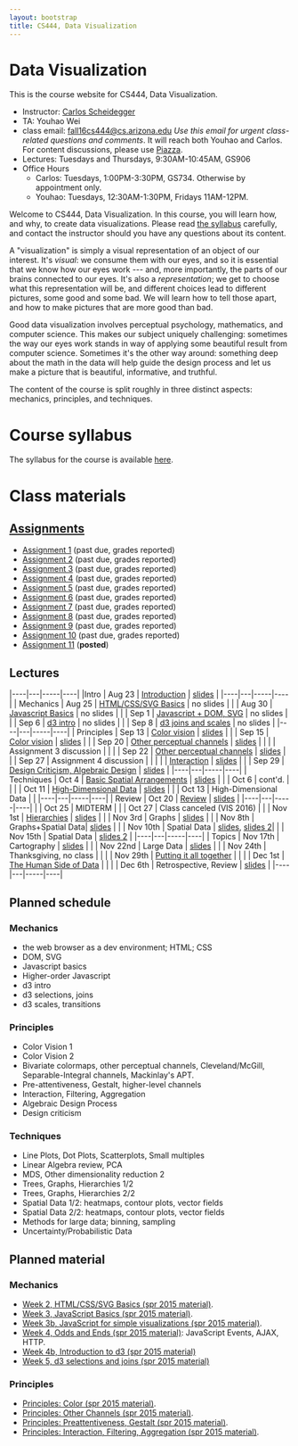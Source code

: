 ```yaml
---
layout: bootstrap
title: CS444, Data Visualization
---
```


# Data Visualization

This is the course website for CS444, Data Visualization.

* Instructor: [Carlos Scheidegger](http://cscheid.net)
* TA: Youhao Wei
* class email:
  [fall16cs444@cs.arizona.edu](mailto:fall16cs444@cs.arizona.edu)
  *Use this email for urgent class-related questions and
  comments*. It will reach both Youhao and Carlos. For content
  discussions, please use [Piazza](http://piazza.com/arizona/fall2016/cs444/).
* Lectures: Tuesdays and Thursdays, 9:30AM-10:45AM, GS906
* Office Hours
  * Carlos: Tuesdays, 1:00PM-3:30PM, GS734. Otherwise by appointment
  only.
  * Youhao: Tuesdays, 12:30AM-1:30PM, Fridays 11AM-12PM.

Welcome to CS444, Data Visualization. In this course, you will learn
how, and why, to create data visualizations.  Please read
[the syllabus](syllabus.html) carefully, and contact the instructor
should you have any questions about its content.

A "visualization" is simply a visual representation of an object of
our interest. It's *visual*: we consume them with our eyes, and so it
is essential that we know how our eyes work --- and, more importantly,
the parts of our brains connected to our eyes. It's also a
*representation*; we get to choose what this representation will be,
and different choices lead to different pictures, some good and some
bad. We will learn how to tell those apart, and how to make pictures
that are more good than bad.

Good data visualization involves perceptual
psychology, mathematics, and computer science. This makes our subject
uniquely challenging: sometimes the way our eyes work stands in
way of applying some beautiful result from computer science. Sometimes
it's the other way around: something deep about the math in the data
will help guide the design process and let us make a picture that is beautiful,
informative, and truthful.

The content of the course is split roughly in three distinct aspects:
mechanics, principles, and techniques.


# Course syllabus

The syllabus for the course is available [here](syllabus.html).

# Class materials

## [Assignments](assignments.html)

* [Assignment 1](assignment_1.html) (past due, grades reported)
* [Assignment 2](assignment_2.html) (past due, grades reported)
* [Assignment 3](assignment_3.html) (past due, grades reported)
* [Assignment 4](assignment_4.html) (past due, grades reported)
* [Assignment 5](assignment_5.html) (past due, grades reported)
* [Assignment 6](assignment_6.html) (past due, grades reported)
* [Assignment 7](assignment_7.html) (past due, grades reported)
* [Assignment 8](assignment_8.html) (past due, grades reported)
* [Assignment 9](assignment_9.html) (past due, grades reported)
* [Assignment 10](assignment_10.html) (past due, grades reported)
* [Assignment 11](assignment_11.html) (**posted**)

## Lectures

|----|---|-----|----|
|Intro | Aug 23 | [Introduction](lectures/week1.html) | [slides](slides/lecture%201.pdf) |
|----|---|-----|----|
| Mechanics | Aug 25 | [HTML/CSS/SVG Basics](lectures/lecture2.html) | no slides |
|           | Aug 30 | [Javascript Basics](lectures/lecture3.html) | no slides |
|           | Sep  1 | [Javascript + DOM, SVG](lectures/lecture4.html) | no slides |
|           | Sep  6 | [d3 intro](lectures/lecture5.html) | no slides |
|           | Sep  8 | [d3 joins and scales](lectures/lecture6.html) | no slides |
|----|---|-----|----|
| Principles | Sep 13 | [Color vision](lectures/lecture7.html) | [slides](slides/Color%20Fal16.pdf) |
|            | Sep 15 | [Color vision](lectures/lecture8.html) | [slides](slides/Color%202%20Fal16.pdf) |
|            | Sep 20 | [Other perceptual channels](lectures/lecture9.html) | [slides](slides/Other%20Channels%201.pdf) |
|            |  | Assignment 3 discussion | |
|            | Sep 22 | [Other perceptual channels](lectures/lecture10.html) | [slides](slides/Other%20Channels%202.pdf) |
|            | Sep 27 | Assignment 4 discussion | |
|            |        | [Interaction](lectures/lecture11.html) | [slides](slides/interaction.pdf) |
|            | Sep 29 | [Design Criticism, Algebraic Design](lectures/lecture12.html) | [slides](slides/algebraic_design.pdf) |
|----|---|-----|----|
| Techniques | Oct 4 | [Basic Spatial Arrangements](lectures/lecture13.html) | [slides](slides/basic%20spatial%20arrangements.pdf) |
|            | Oct 6 | cont'd. | |
|            | Oct 11 | [High-Dimensional Data](lectures/lecture15.html) | [slides](slides/Dimensionality%20Reduction.pdf) |
|            | Oct 13 | High-Dimensional Data | |
|----|---|-----|----|
| Review | Oct 20 | [Review](lectures/lecture17.html) | [slides](slides/midterm%20review.pdf) |
|----|---|-----|----|
|        | Oct 25 | MIDTERM | 
|        | Oct 27 | Class canceled (VIS 2016) | 
|        | Nov 1st | [Hierarchies](lectures/lecture18.html) | [slides](slides/Hierarchies.pdf) |
|        | Nov 3rd | Graphs | [slides](slides/Graphs.pdf) |
|        | Nov 8th | Graphs+Spatial Data| [slides](slides/spatial_data.pdf) |
|        | Nov 10th | Spatial Data | [slides](slides/spatial_data.pdf), [slides 2](slides/spatial_data_2.pdf)|
|        | Nov 15th | Spatial Data | [slides 2](slides/spatial_data_2.pdf) |
|----|---|-----|----|
| Topics | Nov 17th | Cartography | [slides](slides/cartography.pdf) |
|        | Nov 22nd | Large Data | [slides](slides/large%20data.pdf) |
|        | Nov 24th | Thanksgiving, no class |  |
|        | Nov 29th | [Putting it all together](lectures/lecture25.html) |  |
|        | Dec 1st  | [The Human Side of Data](lectures/lecture26.html) |  |
|        | Dec 6th  | Retrospective, Review | [slides](slides/retrospective.pdf) |
|----|---|-----|----|

## Planned schedule

### Mechanics

* the web browser as a dev environment; HTML; CSS
* DOM, SVG
* Javascript basics
* Higher-order Javascript
* d3 intro
* d3 selections, joins
* d3 scales, transitions

### Principles

* Color Vision 1
* Color Vision 2
* Bivariate colormaps, other perceptual channels,
  Cleveland/McGill, Separable-Integral channels, Mackinlay's APT.
* Pre-attentiveness, Gestalt, higher-level channels
* Interaction, Filtering, Aggregation
* Algebraic Design Process
* Design criticism

### Techniques

* Line Plots, Dot Plots, Scatterplots, Small multiples
* Linear Algebra review, PCA							
* MDS, Other dimensionality reduction 2               
* Trees, Graphs, Hierarchies 1/2						    
* Trees, Graphs, Hierarchies 2/2						    
* Spatial Data 1/2: heatmaps, contour plots, vector fields
* Spatial Data 2/2: heatmaps, contour plots, vector fields
* Methods for large data; binning, sampling
* Uncertainty/Probabilistic Data

## Planned material

### Mechanics

* [Week 2, HTML/CSS/SVG Basics (spr 2015 material)](../../spr15/cs444/lectures/week2.html).
* [Week 3, JavaScript Basics (spr 2015 material)](../../spr15/cs444/lectures/week3.html).
* [Week 3b, JavaScript for simple visualizations (spr 2015 material)](../../spr15/cs444/lectures/week3b.html).
* [Week 4, Odds and Ends (spr 2015 material)](../../spr15/cs444/lectures/week4.html): JavaScript Events, AJAX, HTTP.
* [Week 4b, Introduction to d3 (spr 2015 material)](../../spr15/cs444/lectures/week4b.html)
* [Week 5, d3 selections and joins (spr 2015 material)](../../spr15/cs444/lectures/week5.html)

### Principles

* [Principles: Color (spr 2015 material)](../../spr15/cs444/lectures/week6b.html).
* [Principles: Other Channels (spr 2015 material)](../../spr15/cs444/lectures/week7b.html).
* [Principles: Preattentiveness, Gestalt (spr 2015 material)](../../spr15/cs444/lectures/week8.html).
* [Principles: Interaction, Filtering, Aggregation (spr 2015 material)](../../spr15/cs444/lectures/week8b.html).
